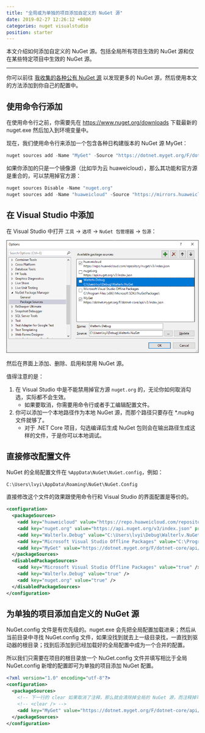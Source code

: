 ```yaml
---
title: "全局或为单独的项目添加自定义的 NuGet 源"
date: 2019-02-27 12:26:12 +0800
categories: nuget visualstudio
position: starter
---
```


本文介绍如何添加自定义的 NuGet 源。包括全局所有项目生效的 NuGet 源和仅在某些特定项目中生效的 NuGet 源。

---

你可以前往 [我收集的各种公有 NuGet 源](/post/public-nuget-sources.html) 以发现更多的 NuGet 源，然后使用本文的方法添加到你自己的配置中。

<div id="toc"></div>

## 使用命令行添加

在使用命令行之前，你需要先在 <https://www.nuget.org/downloads> 下载最新的 nuget.exe 然后加入到环境变量中。

现在，我们使用命令行来添加一个包含各种日构建版本的 NuGet 源 MyGet：

```powershell
nuget sources add -Name "MyGet" -Source "https://dotnet.myget.org/F/dotnet-core/api/v3/index.json"
```

如果你添加的只是一个镜像源（比如华为云 huaweicloud），那么其功能和官方源是重合的，可以禁用掉官方源：

```powershell
nuget sources Disable -Name "nuget.org"
nuget sources add -Name "huaweicloud" -Source "https://mirrors.huaweicloud.com/repository/nuget/v3/index.json"
```

## 在 Visual Studio 中添加

在 Visual Studio 中打开 `工具` -> `选项` -> `NuGet 包管理器` -> `包源`：

![管理包源](/static/posts/2019-02-27-11-58-37.png)

然后在界面上添加、删除、启用和禁用 NuGet 源。

值得注意的是：

1. 在 Visual Studio 中是不能禁用掉官方源 `nuget.org` 的，无论你如何取消勾选，实际都不会生效。
    - 如果要取消，你需要用命令行或者手工编辑配置文件。
1. 你可以添加一个本地路径作为本地 NuGet 源，而那个路径只要存在 *.nupkg 文件就够了。
    - 对于 .NET Core 项目，勾选编译后生成 NuGet 包则会在输出路径生成这样的文件，于是你可以本地调试。

## 直接修改配置文件

NuGet 的全局配置文件在 `%AppData\NuGet\NuGet.config`，例如：

```text
C:\Users\lvyi\AppData\Roaming\NuGet\NuGet.Config
```

直接修改这个文件的效果跟使用命令行和 Visual Studio 的界面配置是等价的。

```xml
<configuration>
  <packageSources>
    <add key="huaweicloud" value="https://repo.huaweicloud.com/repository/nuget/v3/index.json" />
    <add key="nuget.org" value="https://api.nuget.org/v3/index.json" protocolVersion="3" />
    <add key="Walterlv.Debug" value="C:\Users\lvyi\Debug\Walterlv.NuGet" />
    <add key="Microsoft Visual Studio Offline Packages" value="C:\Program Files (x86)\Microsoft SDKs\NuGetPackages\" />
    <add key="MyGet" value="https://dotnet.myget.org/F/dotnet-core/api/v3/index.json" />
  </packageSources>
  <disabledPackageSources>
    <add key="Microsoft Visual Studio Offline Packages" value="true" />
    <add key="Walterlv.Debug" value="true" />
    <add key="nuget.org" value="true" />
  </disabledPackageSources>
</configuration>
```

## 为单独的项目添加自定义的 NuGet 源

NuGet.config 文件是有优先级的。nuget.exe 会先把全局配置加载进来；然后从当前目录中寻找 NuGet.config 文件，如果没找到就去上一级目录找，一直找到驱动器的根目录；找到后添加到已经加载好的全局配置中成为一个合并的配置。

所以我们只需要在项目的根目录放一个 NuGet.config 文件并填写相比于全局 NuGet.config 新增的配置即可为单独的项目添加 NuGet 配置。

```xml
<?xml version="1.0" encoding="utf-8"?>
<configuration>
  <packageSources>
    <!-- 下一行的 clear 如果取消了注释，那么就会清除掉全局的 NuGet 源，而注释掉可以继承全局 NuGet 源，只是额外添加。 -->
    <!-- <clear /> -->
    <add key="MyGet" value="https://dotnet.myget.org/F/dotnet-core/api/v3/index.json" />
  </packageSources>
</configuration>
```
